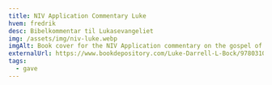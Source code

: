 ```yaml
---
title: NIV Application Commentary Luke
hvem: fredrik
desc: Bibelkommentar til Lukasevangeliet
img: /assets/img/niv-luke.webp
imgAlt: Book cover for the NIV Application commentary on the gospel of Luke
externalUrl: https://www.bookdepository.com/Luke-Darrell-L-Bock/9780310493303?ref=grid-view&qid=1667242128468&sr=1-1
tags:
  - gave
---
```

